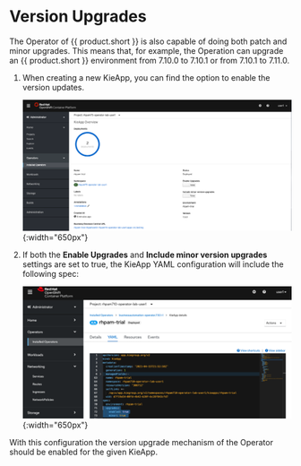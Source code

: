 # Version Upgrades

The Operator of {{ product.short }} is also capable of doing both patch and minor upgrades. This means that, for example, the Operation can upgrade an {{ product.short }} environment from 7.10.0 to 7.10.1 or from 7.10.1 to 7.11.0.

1. When creating a new KieApp, you can find the option to enable the version updates.

    ![Operator Updates](../images/business_automation/operator/operator-lab-rhpam-trial-upgrades-disabled.png){:width="650px"}

1. If both the **Enable Upgrades** and **Include minor version upgrades** settings are set to true, the KieApp YAML configuration will include the following spec:

    ![YAML Upgrades enabled](../images/business_automation/operator/operator-lab-rhpam-trial-upgrades-enabled-yml.png){:width="650px"}

With this configuration the version upgrade mechanism of the Operator should be enabled for the given KieApp.
